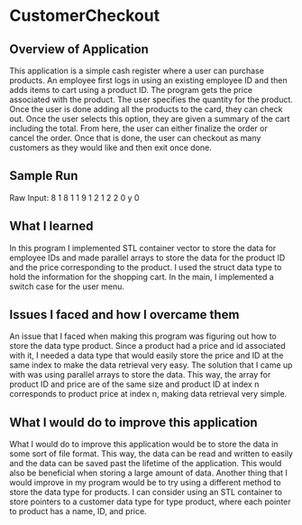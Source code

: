 # CustomerCheckout

## Overview of Application 

This application is a simple cash register where a user can purchase products. An employee first logs in using an existing employee ID and then adds items to cart using a product ID. The program gets the price associated with the product. The user specifies the quantity for the product. Once the user is done adding all the products to the card, they can check out. Once the user selects this option, they are given a summary of the cart including the total. From here, the user can either finalize the order or cancel the order. Once that is done, the user can checkout as many customers as they would like and then exit once done. 


## Sample Run

Raw Input: 
8 
1
8
1
1
9
1
2
1
2
2
0
y
0

## What I learned

In this program I implemented STL container vector to store the data for employee IDs and made parallel arrays to store the data for the product ID and the price corresponding to the product. I used the struct data type to hold the information for the shopping cart. In the main, I implemented a switch case for the user menu. 


## Issues I faced and how I overcame them

An issue that I faced when making this program was figuring out how to store the data type product. Since a product had a price and id associated with it, I needed a data type that would easily store the price and ID at the same index to make the data retrieval very easy. The solution that I came up with was using parallel arrays to store the data. This way, the array for product ID and price are of the same size and product ID at index n corresponds to product price at index n, making data retrieval very simple. 


## What I would do to improve this application

What I would do to improve this application would be to store the data in some sort of file format. This way, the data can be read and written to easily and the data can be saved past the lifetime of the application. This would also be beneficial when storing a large amount of data. Another thing that I would improve in my program would be to try using a different method to store the data type for products. I can consider using an STL container to store pointers to a customer data type for type product, where each pointer to product has a name, ID, and price. 
